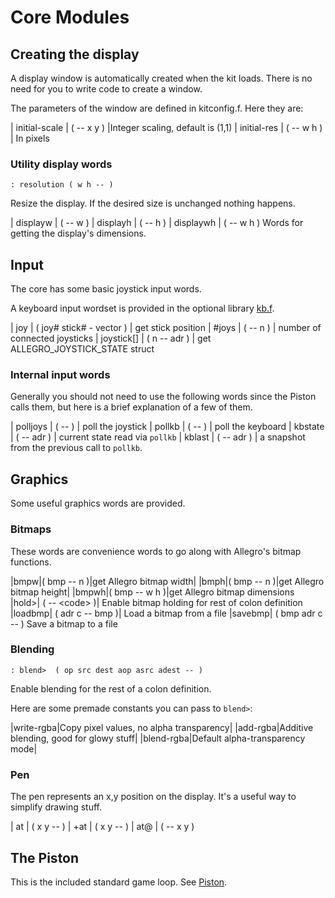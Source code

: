 # Core Modules

## Creating the display

A display window is automatically created when the kit loads.  There is no need for you to write code to create a window.

The parameters of the window are defined in kitconfig.f.  Here they are:

| initial-scale | ( -- x y )  |Integer scaling, default is (1,1)
| initial-res  | ( -- w h )  | In pixels

### Utility display words

```
: resolution ( w h -- )
```
Resize the display. If the desired size is unchanged nothing happens.

| displayw  | ( -- w )
| displayh  | ( -- h )
| displaywh | ( -- w h )
Words for getting the display's dimensions.

## Input

The core has some basic joystick input words.

A keyboard input wordset is provided in the optional library  [kb.f](kb.md).

| joy | ( joy# stick# - vector ) | get stick position
| #joys | ( -- n ) | number of connected joysticks
| joystick[] | ( n -- adr )  | get ALLEGRO_JOYSTICK_STATE struct

### Internal input words

Generally you should not need to use the following words since the Piston calls them, but here is a brief explanation of a few of them.

| polljoys | ( -- ) | poll the joystick
| pollkb | ( -- ) | poll the keyboard
| kbstate | ( -- adr ) | current state read via `pollkb`
| kblast | ( -- adr ) | a snapshot from the previous call to `pollkb`.


## Graphics

Some useful graphics words are provided.

### Bitmaps

These words are convenience words to go along with Allegro's bitmap functions.

|bmpw|( bmp -- n )|get Allegro bitmap width|
|bmph|( bmp -- n )|get Allegro bitmap height|
|bmpwh|( bmp -- w h )|get Allegro bitmap dimensions
|hold>| ( -- \<code\> )| Enable bitmap holding for rest of colon definition
|loadbmp| ( adr c -- bmp )| Load a bitmap from a file
|savebmp| ( bmp adr c -- ) Save a bitmap to a file

### Blending

```
: blend>  ( op src dest aop asrc adest -- )
```

Enable blending for the rest of a colon definition.

Here are some premade constants you can pass to `blend>`:

|write-rgba|Copy pixel values, no alpha transparency|
|add-rgba|Additive blending, good for glowy stuff|
|blend-rgba|Default alpha-transparency mode|

### Pen

The pen represents an x,y position on the display.   It's a useful way to simplify drawing stuff.


| at   | ( x y -- )
| +at  | ( x y -- )
| at@  | ( -- x y )



## The Piston
This is the included standard game loop.  See [Piston](piston.md).

